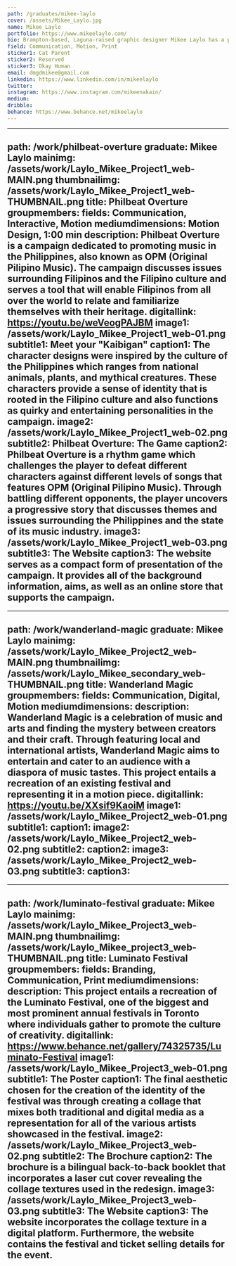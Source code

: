 ```yaml
---
path: /graduates/mikee-laylo
cover: /assets/Mikee_Laylo.jpg
name: Mikee Laylo
portfolio: https://www.mikeelaylo.com/
bio: Brampton-based, Laguna-raised graphic designer Mikee Laylo has a passion for print and motion design. Through embracing traditional and digital media, she is able to combine her skills and experiences and translate it into effective solutions for design problems. She loves the idea of showing design thinking through the contrast and similarities of print-based and digital platforms. Outside of design Mikee likes talking to her cat, playing video games, watching YouTube videos, and scrolling through Reddit as a temporary escape from her progressively deteriorating flesh prison.
field: Communication, Motion, Print
sticker1: Cat Parent
sticker2: Reserved
sticker3: Okay Human
email: dmgdmikee@gmail.com
linkedin: https://www.linkedin.com/in/mikeelaylo
twitter:
instagram: https://www.instagram.com/mikeenakain/
medium:
dribble:
behance: https://www.behance.net/mikeelaylo
---
```


---
path: /work/philbeat-overture
graduate: Mikee Laylo
mainimg: /assets/work/Laylo_Mikee_Project1_web-MAIN.png
thumbnailimg: /assets/work/Laylo_Mikee_Project1_web-THUMBNAIL.png
title: Philbeat Overture
groupmembers:
fields: Communication, Interactive, Motion
mediumdimensions: Motion Design, 1:00 min
description: Philbeat Overture is a campaign dedicated to promoting music in the Philippines, also known as OPM (Original Pilipino Music). The campaign discusses issues surrounding Filipinos and the Filipino culture and serves a tool that will enable Filipinos from all over the world to relate and familiarize themselves with their heritage.
digitallink: https://youtu.be/weVeogPAJBM
image1: /assets/work/Laylo_Mikee_Project1_web-01.png
subtitle1: Meet your "Kaibigan"
caption1: The character designs were inspired by the culture of the Philippines which ranges from national animals, plants, and mythical creatures. These characters provide a sense of identity that is rooted in the Filipino culture and also functions as quirky and entertaining personalities in the campaign.
image2: /assets/work/Laylo_Mikee_Project1_web-02.png
subtitle2: Philbeat Overture: The Game
caption2: Philbeat Overture is a rhythm game which challenges the player to defeat different characters against different levels of songs that features OPM (Original Pilipino Music). Through battling different opponents, the player uncovers a progressive story that discusses themes and issues surrounding the Philippines and the state of its music industry.
image3: /assets/work/Laylo_Mikee_Project1_web-03.png
subtitle3: The Website
caption3: The website serves as a compact form of presentation of the campaign. It provides all of the background information, aims, as well as an online store that supports the campaign.
---

---
path: /work/wanderland-magic
graduate: Mikee Laylo
mainimg: /assets/work/Laylo_Mikee_Project2_web-MAIN.png
thumbnailimg: /assets/work/Laylo_Mikee_secondary_web-THUMBNAIL.png
title: Wanderland Magic
groupmembers:
fields: Communication, Digital, Motion
mediumdimensions:
description: Wanderland Magic is a celebration of music and arts and finding the mystery between creators and their craft. Through featuring local and international artists, Wanderland Magic aims to entertain and cater to an audience with a diaspora of music tastes. This project entails a recreation of an existing festival and representing it in a motion piece.
digitallink: https://youtu.be/XXsif9KaoiM
image1: /assets/work/Laylo_Mikee_Project2_web-01.png
subtitle1: 
caption1: 
image2: /assets/work/Laylo_Mikee_Project2_web-02.png
subtitle2:
caption2:
image3: /assets/work/Laylo_Mikee_Project2_web-03.png
subtitle3: 
caption3: 
---

---
path: /work/luminato-festival
graduate: Mikee Laylo
mainimg: /assets/work/Laylo_Mikee_Project3_web-MAIN.png
thumbnailimg: /assets/work/Laylo_Mikee_project3_web-THUMBNAIL.png
title: Luminato Festival
groupmembers:
fields: Branding, Communication, Print
mediumdimensions:
description: This project entails a recreation of the Luminato Festival, one of the biggest and most prominent annual festivals in Toronto where individuals gather to promote the culture of creativity.
digitallink: https://www.behance.net/gallery/74325735/Luminato-Festival
image1: /assets/work/Laylo_Mikee_Project3_web-01.png
subtitle1: The Poster
caption1: The final aesthetic chosen for the creation of the identity of the festival was through creating a collage that mixes both traditional and digital media as a representation for all of the various artists showcased in the festival.
image2: /assets/work/Laylo_Mikee_Project3_web-02.png
subtitle2: The Brochure
caption2: The brochure is a bilingual back-to-back booklet that incorporates a laser cut cover revealing the collage textures used in the redesign.
image3: /assets/work/Laylo_Mikee_Project3_web-03.png
subtitle3: The Website
caption3: The website incorporates the collage texture in a digital platform. Furthermore, the website contains the festival and ticket selling details for the event.
---

